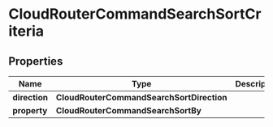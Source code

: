 

# CloudRouterCommandSearchSortCriteria


## Properties

| Name | Type | Description | Notes |
|------------ | ------------- | ------------- | -------------|
|**direction** | **CloudRouterCommandSearchSortDirection** |  |  [optional] |
|**property** | **CloudRouterCommandSearchSortBy** |  |  [optional] |



